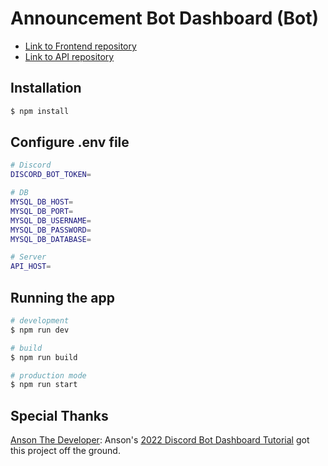 # Announcement Bot Dashboard (Bot)

- [Link to Frontend repository](https://github.com/bubbzDotDev/bot-dashboard)
- [Link to API repository](https://github.com/bubbzDotDev/bot-dashboard-api)

## Installation

```bash
$ npm install
```

## Configure .env file
```bash
# Discord
DISCORD_BOT_TOKEN=

# DB 
MYSQL_DB_HOST=
MYSQL_DB_PORT=
MYSQL_DB_USERNAME=
MYSQL_DB_PASSWORD=
MYSQL_DB_DATABASE=

# Server
API_HOST=
```

## Running the app

```bash
# development
$ npm run dev

# build
$ npm run build

# production mode
$ npm run start
```
## Special Thanks
[Anson The Developer](https://www.youtube.com/c/AnsontheDeveloper): 
Anson's [2022 Discord Bot Dashboard Tutorial](https://youtube.com/playlist?list=PL_cUvD4qzbkyX4Wp8TAfjpttjUldDWJnp) got this project off the ground.